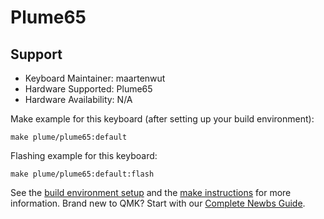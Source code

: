 # Plume65

## Support
* Keyboard Maintainer: maartenwut
* Hardware Supported: Plume65
* Hardware Availability: N/A

Make example for this keyboard (after setting up your build environment):

    make plume/plume65:default

Flashing example for this keyboard:

    make plume/plume65:default:flash

See the [build environment setup](https://docs.qmk.fm/#/getting_started_build_tools) and the [make instructions](https://docs.qmk.fm/#/getting_started_make_guide) for more information. Brand new to QMK? Start with our [Complete Newbs Guide](https://docs.qmk.fm/#/newbs).

